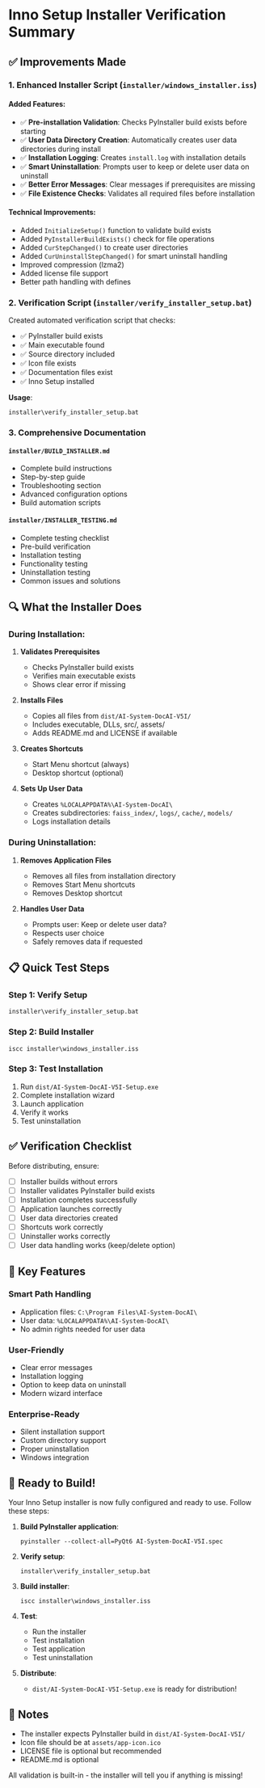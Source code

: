 # Inno Setup Installer Verification Summary

## ✅ Improvements Made

### 1. **Enhanced Installer Script** (`installer/windows_installer.iss`)

#### Added Features:
- ✅ **Pre-installation Validation**: Checks PyInstaller build exists before starting
- ✅ **User Data Directory Creation**: Automatically creates user data directories during install
- ✅ **Installation Logging**: Creates `install.log` with installation details
- ✅ **Smart Uninstallation**: Prompts user to keep or delete user data on uninstall
- ✅ **Better Error Messages**: Clear messages if prerequisites are missing
- ✅ **File Existence Checks**: Validates all required files before installation

#### Technical Improvements:
- Added `InitializeSetup()` function to validate build exists
- Added `PyInstallerBuildExists()` check for file operations
- Added `CurStepChanged()` to create user directories
- Added `CurUninstallStepChanged()` for smart uninstall handling
- Improved compression (lzma2)
- Added license file support
- Better path handling with defines

### 2. **Verification Script** (`installer/verify_installer_setup.bat`)

Created automated verification script that checks:
- ✅ PyInstaller build exists
- ✅ Main executable found
- ✅ Source directory included
- ✅ Icon file exists
- ✅ Documentation files exist
- ✅ Inno Setup installed

**Usage**:
```batch
installer\verify_installer_setup.bat
```

### 3. **Comprehensive Documentation**

#### `installer/BUILD_INSTALLER.md`
- Complete build instructions
- Step-by-step guide
- Troubleshooting section
- Advanced configuration options
- Build automation scripts

#### `installer/INSTALLER_TESTING.md`
- Complete testing checklist
- Pre-build verification
- Installation testing
- Functionality testing
- Uninstallation testing
- Common issues and solutions

## 🔍 What the Installer Does

### During Installation:

1. **Validates Prerequisites**
   - Checks PyInstaller build exists
   - Verifies main executable exists
   - Shows clear error if missing

2. **Installs Files**
   - Copies all files from `dist/AI-System-DocAI-V5I/`
   - Includes executable, DLLs, src/, assets/
   - Adds README.md and LICENSE if available

3. **Creates Shortcuts**
   - Start Menu shortcut (always)
   - Desktop shortcut (optional)

4. **Sets Up User Data**
   - Creates `%LOCALAPPDATA%\AI-System-DocAI\`
   - Creates subdirectories: `faiss_index/`, `logs/`, `cache/`, `models/`
   - Logs installation details

### During Uninstallation:

1. **Removes Application Files**
   - Removes all files from installation directory
   - Removes Start Menu shortcuts
   - Removes Desktop shortcut

2. **Handles User Data**
   - Prompts user: Keep or delete user data?
   - Respects user choice
   - Safely removes data if requested

## 📋 Quick Test Steps

### Step 1: Verify Setup
```batch
installer\verify_installer_setup.bat
```

### Step 2: Build Installer
```batch
iscc installer\windows_installer.iss
```

### Step 3: Test Installation
1. Run `dist/AI-System-DocAI-V5I-Setup.exe`
2. Complete installation wizard
3. Launch application
4. Verify it works
5. Test uninstallation

## ✅ Verification Checklist

Before distributing, ensure:

- [ ] Installer builds without errors
- [ ] Installer validates PyInstaller build exists
- [ ] Installation completes successfully
- [ ] Application launches correctly
- [ ] User data directories created
- [ ] Shortcuts work correctly
- [ ] Uninstaller works correctly
- [ ] User data handling works (keep/delete option)

## 🎯 Key Features

### Smart Path Handling
- Application files: `C:\Program Files\AI-System-DocAI\`
- User data: `%LOCALAPPDATA%\AI-System-DocAI\`
- No admin rights needed for user data

### User-Friendly
- Clear error messages
- Installation logging
- Option to keep data on uninstall
- Modern wizard interface

### Enterprise-Ready
- Silent installation support
- Custom directory support
- Proper uninstallation
- Windows integration

## 🚀 Ready to Build!

Your Inno Setup installer is now fully configured and ready to use. Follow these steps:

1. **Build PyInstaller application**:
   ```batch
   pyinstaller --collect-all=PyQt6 AI-System-DocAI-V5I.spec
   ```

2. **Verify setup**:
   ```batch
   installer\verify_installer_setup.bat
   ```

3. **Build installer**:
   ```batch
   iscc installer\windows_installer.iss
   ```

4. **Test**:
   - Run the installer
   - Test installation
   - Test application
   - Test uninstallation

5. **Distribute**:
   - `dist/AI-System-DocAI-V5I-Setup.exe` is ready for distribution!

## 📝 Notes

- The installer expects PyInstaller build in `dist/AI-System-DocAI-V5I/`
- Icon file should be at `assets/app-icon.ico`
- LICENSE file is optional but recommended
- README.md is optional

All validation is built-in - the installer will tell you if anything is missing!

